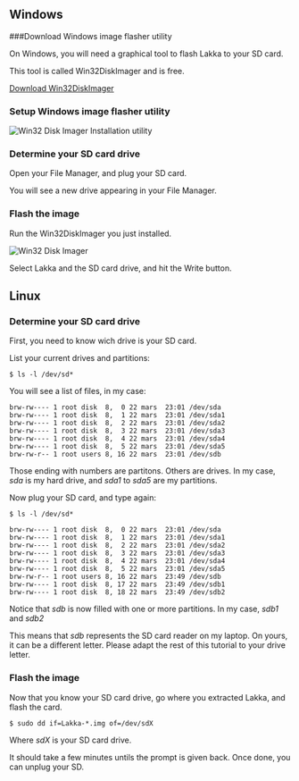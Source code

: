 ## Windows
###Download Windows image flasher utility

On Windows, you will need a graphical tool to flash Lakka to your SD card.

This tool is called Win32DiskImager and is free.

[Download Win32DiskImager](https://sourceforge.net/projects/win32diskimager/)

### Setup Windows image flasher utility

![Win32 Disk Imager Installation utility](images/win32diskmanager1.png)

### Determine your SD card drive

Open your File Manager, and plug your SD card.

You will see a new drive appearing in your File Manager.

### Flash the image

Run the Win32DiskImager you just installed.

![Win32 Disk Imager](images/win32diskmanager2.png)

Select Lakka and the SD card drive, and hit the Write button.

## Linux

### Determine your SD card drive

First, you need to know wich drive is your SD card.

List your current drives and partitions:

    $ ls -l /dev/sd*

You will see a list of files, in my case:

    brw-rw---- 1 root disk  8,  0 22 mars  23:01 /dev/sda
    brw-rw---- 1 root disk  8,  1 22 mars  23:01 /dev/sda1
    brw-rw---- 1 root disk  8,  2 22 mars  23:01 /dev/sda2
    brw-rw---- 1 root disk  8,  3 22 mars  23:01 /dev/sda3
    brw-rw---- 1 root disk  8,  4 22 mars  23:01 /dev/sda4
    brw-rw---- 1 root disk  8,  5 22 mars  23:01 /dev/sda5
    brw-rw-r-- 1 root users 8, 16 22 mars  23:01 /dev/sdb

Those ending with numbers are partitons. Others are drives. In my case, <em>sda</em> is my hard drive, and <em>sda1</em> to <em>sda5</em> are my partitions.

Now plug your SD card, and type again:

    $ ls -l /dev/sd*

    brw-rw---- 1 root disk  8,  0 22 mars  23:01 /dev/sda
    brw-rw---- 1 root disk  8,  1 22 mars  23:01 /dev/sda1
    brw-rw---- 1 root disk  8,  2 22 mars  23:01 /dev/sda2
    brw-rw---- 1 root disk  8,  3 22 mars  23:01 /dev/sda3
    brw-rw---- 1 root disk  8,  4 22 mars  23:01 /dev/sda4
    brw-rw---- 1 root disk  8,  5 22 mars  23:01 /dev/sda5
    brw-rw-r-- 1 root users 8, 16 22 mars  23:49 /dev/sdb
    brw-rw---- 1 root disk  8, 17 22 mars  23:49 /dev/sdb1
    brw-rw---- 1 root disk  8, 18 22 mars  23:49 /dev/sdb2

Notice that <em>sdb</em> is now filled with one or more partitions. In my case, <em>sdb1</em> and <em>sdb2</em>

This means that <em>sdb</em> represents the SD card reader on my laptop. On yours, it can be a different letter. Please adapt the rest of this tutorial to your drive letter.

### Flash the image

Now that you know your SD card drive, go where you extracted Lakka, and flash the card.

    $ sudo dd if=Lakka-*.img of=/dev/sdX

Where <em>sdX</em> is your SD card drive.

It should take a few minutes untils the prompt is given back. Once done, you can unplug your SD.
